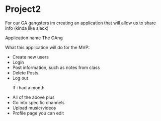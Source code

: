 # Project2

For our GA gangsters im creating an application that will allow us to share info (kinda like slack)

Application name The GAng

What this application will do
for the MVP:
<ul>
<li>Create new users</li>
<li>Login</li>
<li>Post information, such as notes from class</li>
<li>Delete Posts</li>
<li>Log out</li>
</u>

If i had a month
<li>All of the above plus</li>
<li>Go into specific channels</li>
<li>Upload music/videos</li>
<li>Profile page you can edit</li>
